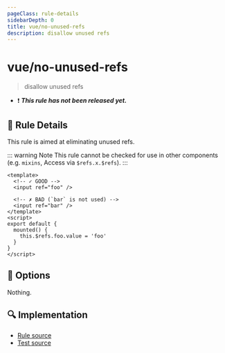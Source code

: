 ```yaml
---
pageClass: rule-details
sidebarDepth: 0
title: vue/no-unused-refs
description: disallow unused refs
---
```

# vue/no-unused-refs

> disallow unused refs

- :exclamation: <badge text="This rule has not been released yet." vertical="middle" type="error"> ***This rule has not been released yet.*** </badge>

## :book: Rule Details

This rule is aimed at eliminating unused refs.

::: warning Note
This rule cannot be checked for use in other components (e.g. `mixins`, Access via `$refs.x.$refs`).
:::

<eslint-code-block :rules="{'vue/no-unused-refs': ['error']}">

```vue
<template>
  <!-- ✓ GOOD -->
  <input ref="foo" />

  <!-- ✗ BAD (`bar` is not used) -->
  <input ref="bar" />
</template>
<script>
export default {
  mounted() {
    this.$refs.foo.value = 'foo'
  }
}
</script>
```

</eslint-code-block>

## :wrench: Options

Nothing.

## :mag: Implementation

- [Rule source](https://github.com/vuejs/eslint-plugin-vue/blob/master/lib/rules/no-unused-refs.js)
- [Test source](https://github.com/vuejs/eslint-plugin-vue/blob/master/tests/lib/rules/no-unused-refs.js)

